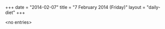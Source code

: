 +++
date = "2014-02-07"
title = "7 February 2014 (Friday)"
layout = "daily-diet"
+++

<p>&lt;no entries&gt;</p>